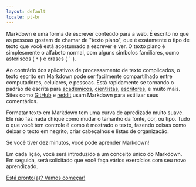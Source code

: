 ```yaml
---
layout: default
locale: pt-br
---
```


Markdown é uma forma de escrever conteúdo para a web. É escrito no que
as pessoas gostam de chamar de "texto plano", que é exatamente o tipo de texto
que você está acostumado a escrever e ver. O texto plano é simplesmente o alfabeto
normal, com alguns símbolos familiares, como asteriscos (
<code>*</code> ) e crases ( <code>`</code> ).

Ao contrário dos aplicativos de processamento de texto complicados, o texto escrito em
Markdown pode ser facilmente compartilhado entre computadores, celulares, e
pessoas. Está rapidamente se tornando o padrão de escrita para
[acadêmicos][academics], [cientistas][scientists], [escritores][writers],
e muito mais. Sites como [GitHub](https://www.github.com) e
[reddit](http://www.reddit.com) usam Markdown para estilizar seus comentários.

Formatar texto em Markdown tem uma curva de apredizado muito suave. Ele não faz nada
chique como mudar o tamanho da fonte, cor, ou tipo. Tudo o que você tem controle é
como é mostrado o texto, fazendo coisas como deixar o texto em negrito, criar
cabeçalhos e listas de organização.

Se você tiver dez minutos, você pode aprender Markdown!

Em cada lição, você será introduzido a um conceito único
do Markdown. Em seguida, será solicitado que você faça vários exercícios com
seu novo aprendizado.

<a class="btn btn-lg btn-success" href="{{ site.data.tooltips.lesson_1[page.locale].href }}">Está pronto(a)? Vamos começar!</a>

[academics]: http://chronicle.com/blogs/profhacker/markdown-the-syntax-you-probably-already-know/35295
[scientists]: http://blogs.plos.org/mfenner/2012/12/13/a-call-for-scholarly-markdown/
[writers]: http://lifehacker.com/5943320/what-is-markdown-and-why-is-it-better-for-my-to+do-lists-and-notes
